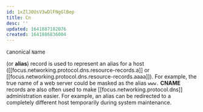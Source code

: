 ```yaml
---
id: 1xZlJ0UsV3wDlFNgGlBep
title: Cn
desc: ''
updated: 1641887182076
created: 1641886836004
---
```


`C`anonical `N`ame

(or **alias**) record is used to represent an alias for a host ([[focus.networking.protocol.dns.resource-records.a]] or [[focus.networking.protocol.dns.resource-records.aaaa]]).
For example, the true name of a web server could be masked as the alias `www.` **CNAME** records are also often used to make [[focus.networking.protocol.dns]] administration easier. 
For example, an alias can be redirected to a completely different host temporarily during system maintenance.
